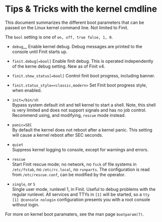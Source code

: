 Tips & Tricks with the kernel cmdline
=====================================

This document summarizes the different boot parameters that can be
passed on the Linux kernel command line.  Not limited to Finit.

The `bool` setting is one of `on, off, true false, 1, 0`.


* `debug`__
    Enable kernel debug.  Debug messages are printed to the console
    until Finit starts up.

* `finit.debug[=bool]`
    Enable finit debug.  This is operated independently of the kerne
	debug setting.  New as of Finit v4.

* `finit.show_status[=bool]`
    Control finit boot progress, including banner.

* `finit.status_style=<classic,modern>`
    Set Finit boot progress style, when enabled.

* `init=/bin/sh`  
    Bypass system default init and tell kernel to start a shell.  Note,
	this shell is very limited and does not support signals and has no
	job control.  Recommend using, and modifying, `rescue` mode instead.

* `panic=SEC`  
    By default the kernel does not reboot after a kernel panic.  This
    setting will cause a kernel reboot after SEC seconds.

* `quiet`  
    Suppress kernel logging to console, except for warnings and errors.

* `rescue`  
    Start Finit rescue mode; no network, no `fsck` of file systems in
    `/etc/fstab`, no `/etc/rc.local`, no `runparts`.  The configuration
    is read from `/etc/rescue.conf`, can be modified by the operator.

* `single`, or `S`  
    Single user mode, runlevel 1, in Finit.  Useful to debug problems with
    the regular runlevel.  All services and TTYs in `[1]` will be started,
    so a `tty [1] @console nologin` configuration presents you with a
    root console without login.

For more on kernel boot paramaters, see the man page `bootparam(7)`.
